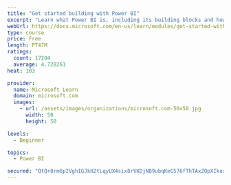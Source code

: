 ```yaml
---
title: "Get started building with Power BI"
excerpt: "Learn what Power BI is, including its building blocks and how they work together."
webUrl: https://docs.microsoft.com/en-us/learn/modules/get-started-with-power-bi/
type: course
price: Free
length: PT47M
ratings:
  count: 17204
  average: 4.728261
heat: 103

provider:
  name: Microsoft Learn
  domain: microsoft.com
  images:
    - url: /assets/images/organizations/microsoft.com-50x50.jpg
      width: 50
      height: 50

levels:
  - Beginner

topics:
  - Power BI

secured: "QtQ+8rm6p2VghIGJkH2tLqyUX4six8rVKDjNB9ubqKeG576fThTAxZOpXIkoxpKfQSikDqIYO9KgIZJ0r0wPhtAXDrWnq2ot0g3luYBxQabZKMUTOaTLKEUGrJTdTHmtzqd043odreM5PKRH1Afit7t65aNdJnooW7vwIu00mlJuwIvbjr/5vW5ncL3QZcHlu7JFXLU+Ldoga6fS8s+tzFfmYnJOhFdqvpZmDc82BjG/26EZ+jGM14GXI7UxHeZC3RCsjLY+VsthfDm0IASHm3Y5XxExnkIN3ar72ehIQ98KAGz9aKiUVscXeZxmu1E4Z0Nf16PXh3On/HzXzmE5++H9z8HiLLwInoy+jss0AXT7oM3Os+Qd1SFp9OuxLyqftF+vFhSXRAeBGPH5m1csQuebxy32XGhrBgpg5pIH+HGysL9TmFkBDtpuabBSySaH;cMam8qaYaFeGuKEg1tlzrw=="
---
```


